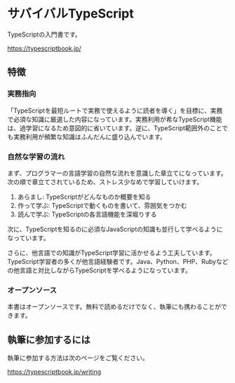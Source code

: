 # サバイバルTypeScript

TypeScriptの入門書です。

https://typescriptbook.jp/

## 特徴

### 実務指向

「TypeScriptを最短ルートで実務で使えるように読者を導く」を目標に、実務で必須な知識に厳選した内容になっています。実務利用が希なTypeScript機能は、過学習になるため意図的に省いています。逆に、TypeScript範囲外のことでも実務利用が頻繁な知識はふんだんに盛り込んでいます。

### 自然な学習の流れ

まず、プログラマーの言語学習の自然な流れを意識した章立てになっています。次の順で章立てされているため、ストレス少なめで学習していけます。

1. あらまし: TypeScriptがどんなものか概要を知る
2. 作って学ぶ: TypeScriptで動くものを書いて、雰囲気をつかむ
3. 読んで学ぶ: TypeScriptの各言語機能を深堀りする

次に、TypeScriptを知るのに必須なJavaScriptの知識も並行して学べるようになっています。

さらに、他言語での知識がTypeScript学習に活かせるよう工夫しています。TypeScript学習者の多くが他言語経験者です。Java、Python、PHP、Rubyなどの他言語と対比しながらTypeScriptを学べるようになっています。

### オープンソース

本書はオープンソースです。無料で読めるだけでなく、執筆にも携わることができます。

## 執筆に参加するには

執筆に参加する方法は次のページをご覧ください。

https://typescriptbook.jp/writing
